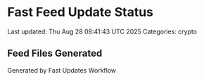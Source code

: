 # Fast Feed Update Status
Last updated: Thu Aug 28 08:41:43 UTC 2025
Categories: crypto

## Feed Files Generated

Generated by Fast Updates Workflow
